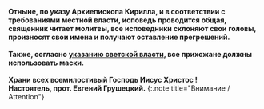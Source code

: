 <strong>Отныне, по указу Архиепископа Кирилла, и в соответствии с требованиями местной власти, исповедь проводится общая, 
священник читает молитвы, все исповедники склоняют свои головы, произносят свои имена и получают оставление прегрешений.<br /><br />
Также, согласно [указанию светской власти](https://www.sandiegocounty.gov/content/sdc/hhsa/programs/phs/community_epidemiology/dc/2019-nCoV/face-coverings.html), все прихожане должны использовать маски.<br /><br />
Храни всех всемилостивый Господь Иисус Христос !<br />
Настоятель,
прот. Евгений Грушецкий.</strong>
{:.note title="Внимание / Attention"}

